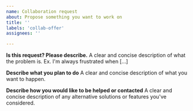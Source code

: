 ```yaml
---
name: Collaboration request
about: Propose something you want to work on
title: ''
labels: 'collab-offer'
assignees: ''

---
```


**Is this request? Please describe.**
A clear and concise description of what the problem is. Ex. I'm always frustrated when [...]

**Describe what you plan to do**
A clear and concise description of what you want to happen.

**Describe how you would like to be helped or contacted**
A clear and concise description of any alternative solutions or features you've considered.
